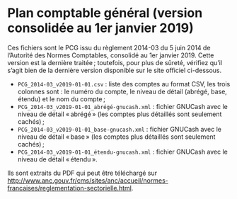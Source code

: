 Plan comptable général (version consolidée au 1er janvier 2019)
===============================================================

Ces fichiers sont le PCG issu du règlement 2014-03 du 5 juin 2014 de l’Autorité des Normes Comptables, consolidé au 1er janvier 2019. Cette version est la dernière traitée ; toutefois, pour plus de sûreté, vérifiez qu’il s’agit bien de la dernière version disponible sur le site officiel ci-dessous.

* `PCG_2014-03_v2019-01-01.csv` : liste des comptes au format CSV, les trois colonnes sont : le numéro du compte, le niveau de détail (abrégé, base, étendu) et le nom du compte ;
* `PCG_2014-03_v2019-01-01_abrégé-gnucash.xml` : fichier GNUCash avec le niveau de détail « abrégé » (les comptes plus détaillés sont seulement cachés) ;
* `PCG_2014-03_v2019-01-01_base-gnucash.xml` : fichier GNUCash avec le niveau de détail « base » (les comptes plus détaillés sont seulement cachés) ;
* `PCG_2014-03_v2019-01-01_étendu-gnucash.xml` : fichier GNUCash avec le niveau de détail « étendu ».

Ils sont extraits du PDF qui peut être téléchargé sur http://www.anc.gouv.fr/cms/sites/anc/accueil/normes-francaises/reglementation-sectorielle.html.
